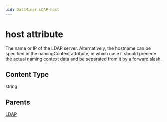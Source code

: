 ```yaml
---
uid: DataMiner.LDAP-host
---
```


# host attribute

The name or IP of the LDAP server. Alternatively, the hostname can be specified in the namingContext attribute, in which case it should precede the actual naming context data and be separated from it by a forward slash.

## Content Type

string

## Parents

[LDAP](xref:DataMiner.LDAP)
